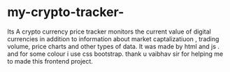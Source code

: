 # my-crypto-tracker-
Its A crypto currency price tracker monitors the current value of digital currencies in addition to information about market captalizatiuon , trading volume, price charts and other types of data. It was made by html and js . and for some colour i use css bootstrap. thank u vaibhav sir for helping me to made this frontend project.
